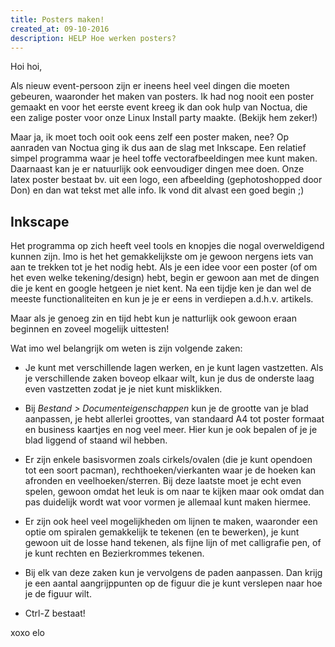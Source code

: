 ```yaml
---
title: Posters maken!
created_at: 09-10-2016
description: HELP Hoe werken posters?
---
```


Hoi hoi,

Als nieuw event-persoon zijn er ineens heel veel dingen die moeten gebeuren, waaronder het maken van posters.
Ik had nog nooit een poster gemaakt en voor het eerste event kreeg ik dan ook hulp van Noctua,
die een zalige poster voor onze Linux Install party maakte. (Bekijk hem zeker!)

Maar ja, ik moet toch ooit ook eens zelf een poster maken, nee?
Op aanraden van Noctua ging ik dus aan de slag met Inkscape.
Een relatief simpel programma waar je heel toffe vectorafbeeldingen mee kunt maken.
Daarnaast kan je er natuurlijk ook eenvoudiger dingen mee doen.
Onze latex poster bestaat bv. uit een logo, een afbeelding (gephotoshopped door Don) en dan wat tekst met alle info.
Ik vond dit alvast een goed begin ;)


## Inkscape

Het programma op zich heeft veel tools en knopjes die nogal overweldigend kunnen zijn.
Imo is het het gemakkelijkste om je gewoon nergens iets van aan te trekken tot je het nodig hebt.
Als je een idee voor een poster (of om het even welke tekening/design) hebt, begin er gewoon aan met de dingen die je kent
en google hetgeen je niet kent.
Na een tijdje ken je dan wel de meeste functionaliteiten en kun je je er eens in verdiepen a.d.h.v. artikels.

Maar als je genoeg zin en tijd hebt kun je natturlijk ook gewoon eraan beginnen en zoveel mogelijk uittesten!

Wat imo wel belangrijk om weten is zijn volgende zaken:

* Je kunt met verschillende lagen werken, en je kunt lagen vastzetten. 
  Als je verschillende zaken boveop elkaar wilt, kun je dus de onderste laag even vastzetten zodat je je niet kunt misklikken.

* Bij *Bestand > Documenteigenschappen* kun je de grootte van je blad aanpassen,
  je hebt allerlei groottes, van standaard A4 tot poster formaat en business kaartjes en nog veel meer.
  Hier kun je ook bepalen of je je blad liggend of staand wil hebben.

* Er zijn enkele basisvormen zoals cirkels/ovalen (die je kunt opendoen tot een soort pacman),
  rechthoeken/vierkanten waar je de hoeken kan afronden en veelhoeken/sterren.
  Bij deze laatste moet je echt even spelen, gewoon omdat het leuk is om naar te kijken
  maar ook omdat dan pas duidelijk wordt wat voor vormen je allemaal kunt maken hiermee.

* Er zijn ook heel veel mogelijkheden om lijnen te maken, waaronder een optie om spiralen gemakkelijk te tekenen (en te bewerken),
  je kunt gewoon uit de losse hand tekenen, als fijne lijn of met calligrafie pen,
  of je kunt rechten en Bezierkrommes tekenen.

* Bij elk van deze zaken kun je vervolgens de paden aanpassen.
  Dan krijg je een aantal aangrijppunten op de figuur die je kunt verslepen naar hoe je de figuur wilt.

* Ctrl-Z bestaat!

xoxo
elo

